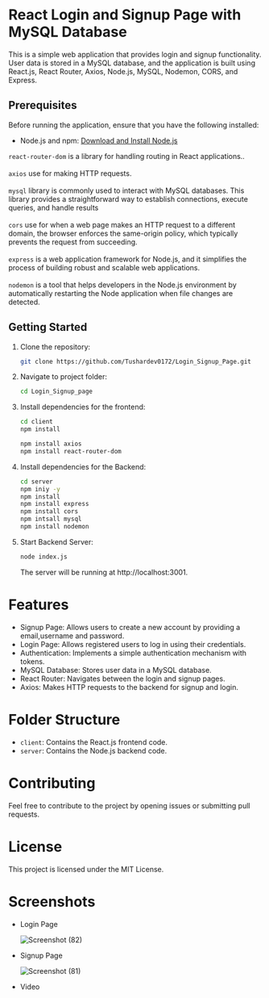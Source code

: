# React Login and Signup Page with MySQL Database

This is a simple web application that provides login and signup functionality. User data is stored in a MySQL database, and the application is built using React.js, React Router, Axios, Node.js, MySQL, Nodemon, CORS, and Express.

## Prerequisites

Before running the application, ensure that you have the following installed:

- Node.js and npm: [Download and Install Node.js](https://nodejs.org/)

`react-router-dom` is a library for handling routing in React applications.. <br><br>
`axios` use for making HTTP requests. <br><br>
`mysql` library is commonly used to interact with MySQL databases. This library provides a straightforward way to establish connections, execute queries, and handle results<br><br>
`cors` use for when a web page makes an HTTP request to a different domain, the browser enforces the same-origin policy, which typically prevents the request from succeeding. <br><br>
`express` is a web application framework for Node.js, and it simplifies the process of building robust and scalable web applications.<br><br>
`nodemon` is a tool that helps developers in the Node.js environment by automatically restarting the Node application when file changes are detected.

## Getting Started

1. Clone the repository:

   ```bash
   git clone https://github.com/Tushardev0172/Login_Signup_Page.git
   ```
   
2. Navigate to project folder:
   ```bash 
   cd Login_Signup_page
   ```
3. Install dependencies for the frontend:
   ```bash
   cd client
   npm install
   ```
   ``` bash
   npm install axios
   npm install react-router-dom
4. Install dependencies for the Backend:
   ```bash
   cd server
   npm iniy -y
   npm install
   npm install express
   npm install cors
   npm intsall mysql
   npm install nodemon
   ```
5. Start Backend Server:
   ``` bash
   node index.js
   ```
   The server will be running at http://localhost:3001.

# Features
- Signup Page: Allows users to create a new account by providing a email,username and password.
- Login Page: Allows registered users to log in using their credentials.
- Authentication: Implements a simple authentication mechanism with tokens.
- MySQL Database: Stores user data in a MySQL database.
- React Router: Navigates between the login and signup pages.
- Axios: Makes HTTP requests to the backend for signup and login.

# Folder Structure
- `client`: Contains the React.js frontend code.
- `server`: Contains the Node.js backend code.

# Contributing
Feel free to contribute to the project by opening issues or submitting pull requests.

# License
This project is licensed under the MIT License.

# Screenshots
- Login Page

  ![Screenshot (82)](https://github.com/Tushardev0172/Login_Signup_Page/assets/120170474/457862fd-e367-4451-9492-81706c64e3d9)

- Signup Page
  
  ![Screenshot (81)](https://github.com/Tushardev0172/Login_Signup_Page/assets/120170474/dd90befe-46eb-49c1-9ffa-369cb8a7e5b6)

- Video

  
